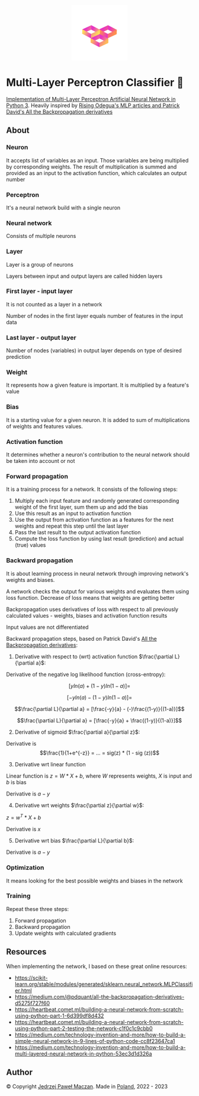 <p align="center"><img width="150" src="MLP-Classifier.png" alt="MLP-Classifier"></p>

# Multi-Layer Perceptron Classifier 🤗

[Implementation of Multi-Layer Perceptron Artificial Neural Network in Python 3](neural_network.py). Heavily inspired by [Rising Odegua's MLP articles and Patrick David's All the Backpropagation derivatives](#resources)

## About

### Neuron

It accepts list of variables as an input. Those variables are being multiplied by corresponding weights. The result of
multiplication is summed and provided as an input to the activation function, which calculates an output number

### Perceptron

It's a neural network build with a single neuron

### Neural network

Consists of multiple neurons

### Layer

Layer is a group of neurons

Layers between input and output layers are called hidden layers

### First layer - input layer

It is not counted as a layer in a network

Number of nodes in the first layer equals number of features in the input data

### Last layer - output layer

Number of nodes (variables) in output layer depends on type of desired prediction

### Weight

It represents how a given feature is important. It is multiplied by a feature's value

### Bias

It is a starting value for a given neuron. It is added to sum of multiplications of weights and features values.

### Activation function

It determines whether a neuron's contribution to the neural network should be taken into account or not

### Forward propagation

It is a training process for a network. It consists of the following steps:
1. Multiply each input feature and randomly generated corresponding weight of the first layer, sum them up and add the bias
2. Use this result as an input to activation function 
3. Use the output from activation function as a features for the next weights and repeat this step until the last layer
4. Pass the last result to the output activation function
5. Compute the loss function by using last result (prediction) and actual (true) values 

### Backward propagation

It is about learning process in neural network through improving network's weights and biases.

A network checks the output for various weights and evaluates them using loss function. Decrease of loss means that weights are getting better

Backpropagation uses derivatives of loss with respect to all previously calculated values - weights, biases and activation function results

Input values are not differentiated

Backward propagation steps, based on Patrick David's [All the Backpropagation derivatives](https://medium.com/@pdquant/all-the-backpropagation-derivatives-d5275f727f60):
1. Derivative with respect to (wrt) activation function $\frac{\partial L}{\partial a}$: 

Derivative of the negative log likelihood function (cross-entropy):

$$[yln(a) + (1-y)ln(1-a)] = $$

$$[-yln(a) - (1-y)ln(1-a)] = $$

$$\frac{\partial L}{\partial a} = [\frac{-y}{a} - (-)\frac{(1-y)}{(1-a)}]$$

$$\frac{\partial L}{\partial a} = [\frac{-y}{a} + \frac{(1-y)}{(1-a)}]$$

2. Derivative of sigmoid $\frac{\partial a}{\partial z}$:

Derivative is 
$$\frac{1}{1+e^{-z}} = ... = sig(z) * (1 - sig (z))$$

3. Derivative wrt linear function

Linear function is $z = W*X + b$, where $W$ represents weights, $X$ is input and $b$ is bias

Derivative is $a - y$

4. Derivative wrt weights $\frac{\partial z}{\partial w}$:

$z = w^T*X + b$ 

Derivative is $x$

5. Derivative wrt bias $\frac{\partial L}{\partial b}$:

Derivative is $a - y$

### Optimization

It means looking for the best possible weights and biases in the network

### Training

Repeat these three steps:
1. Forward propagation
2. Backward propagation
3. Update weights with calculated gradients

## Resources
When implementing the network, I based on these great online resources:
- https://scikit-learn.org/stable/modules/generated/sklearn.neural_network.MLPClassifier.html
- https://medium.com/@pdquant/all-the-backpropagation-derivatives-d5275f727f60
- https://heartbeat.comet.ml/building-a-neural-network-from-scratch-using-python-part-1-6d399df8d432
- https://heartbeat.comet.ml/building-a-neural-network-from-scratch-using-python-part-2-testing-the-network-c1f0c1c9cbb0
- https://medium.com/technology-invention-and-more/how-to-build-a-simple-neural-network-in-9-lines-of-python-code-cc8f23647ca1
- https://medium.com/technology-invention-and-more/how-to-build-a-multi-layered-neural-network-in-python-53ec3d1d326a

## Author

© Copyright [Jędrzej Paweł Maczan](https://maczan.pl/). Made in [Poland](https://en.wikipedia.org/wiki/Poland), 2022 - 2023
